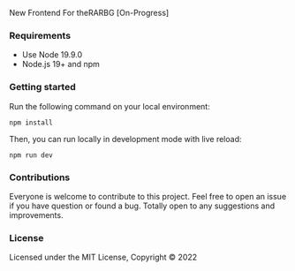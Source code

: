 New Frontend For theRARBG [On-Progress]

### Requirements
- Use Node 19.9.0
- Node.js 19+ and npm

### Getting started

Run the following command on your local environment:

```shell
npm install
```

Then, you can run locally in development mode with live reload:

```shell
npm run dev
```

### Contributions

Everyone is welcome to contribute to this project. Feel free to open an issue if you have question or found a bug. Totally open to any suggestions and improvements.

### License

Licensed under the MIT License, Copyright © 2022

